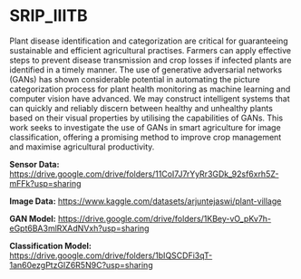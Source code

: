 # SRIP_IIITB
Plant disease identification and categorization are critical for guaranteeing sustainable and efficient agricultural practises. Farmers can apply effective steps to prevent disease transmission and crop losses if infected plants are identified in a timely manner. The use of generative adversarial networks (GANs) has shown considerable potential in automating the picture categorization process for plant health monitoring as machine learning and computer vision have advanced. We may construct intelligent systems that can quickly and reliably discern between healthy and unhealthy plants based on their visual properties by utilising the capabilities of GANs. This work seeks to investigate the use of GANs in smart agriculture for image classification, offering a promising method to improve crop management and maximise agricultural productivity.

**Sensor Data:**
https://drive.google.com/drive/folders/11CoI7J7rYyRr3GDk_92sf6xrh5Z-mFFk?usp=sharing

**Image Data:**
https://www.kaggle.com/datasets/arjuntejaswi/plant-village

**GAN Model:**
https://drive.google.com/drive/folders/1KBey-vO_pKv7h-eGpt6BA3mlRXAdNVxh?usp=sharing

**Classification Model:**
https://drive.google.com/drive/folders/1bIQSCDFi3qT-1an60ezgPtzGIZ6R5N9C?usp=sharing
